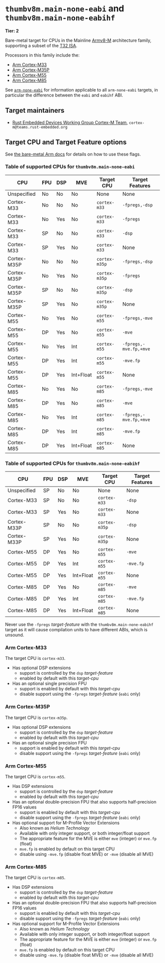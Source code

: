 # `thumbv8m.main-none-eabi` and `thumbv8m.main-none-eabihf`

**Tier: 2**

Bare-metal target for CPUs in the Mainline [Armv8-M] architecture family,
supporting a subset of the [T32 ISA][t32-isa].

Processors in this family include the:

* [Arm Cortex-M33][cortex-m33]
* [Arm Cortex-M35P][cortex-m35p]
* [Arm Cortex-M55][cortex-m55]
* [Arm Cortex-M85][cortex-m85]

See [`arm-none-eabi`](arm-none-eabi.md) for information applicable to all
`arm-none-eabi` targets, in particular the difference between the `eabi` and
`eabihf` ABI.

[t32-isa]: https://developer.arm.com/Architectures/T32%20Instruction%20Set%20Architecture
[Armv8-M]: https://developer.arm.com/documentation/ddi0553/latest/
[cortex-m33]: https://developer.arm.com/Processors/Cortex-M33
[cortex-m35p]: https://developer.arm.com/Processors/Cortex-M35P
[cortex-m55]: https://developer.arm.com/Processors/Cortex-M55
[cortex-m85]: https://developer.arm.com/Processors/Cortex-M85

## Target maintainers

* [Rust Embedded Devices Working Group Cortex-M
  Team](https://github.com/rust-embedded), `cortex-m@teams.rust-embedded.org`

## Target CPU and Target Feature options

See [the bare-metal Arm
docs](arm-none-eabi.md#target-cpu-and-target-feature-options) for details on how
to use these flags.

### Table of supported CPUs for `thumbv8m.main-none-eabi`

| CPU         | FPU | DSP | MVE       | Target CPU    | Target Features       |
| ----------- | --- | --- | --------- | ------------- | --------------------- |
| Unspecified | No  | No  | No        | None          | None                  |
| Cortex-M33  | No  | No  | No        | `cortex-m33`  | `-fpregs,-dsp`        |
| Cortex-M33  | No  | Yes | No        | `cortex-m33`  | `-fpregs`             |
| Cortex-M33  | SP  | No  | No        | `cortex-m33`  | `-dsp`                |
| Cortex-M33  | SP  | Yes | No        | `cortex-m33`  | None                  |
| Cortex-M35P | No  | No  | No        | `cortex-m35p` | `-fpregs,-dsp`        |
| Cortex-M35P | No  | Yes | No        | `cortex-m35p` | `-fpregs`             |
| Cortex-M35P | SP  | No  | No        | `cortex-m35p` | `-dsp`                |
| Cortex-M35P | SP  | Yes | No        | `cortex-m35p` | None                  |
| Cortex-M55  | No  | Yes | No        | `cortex-m55`  | `-fpregs,-mve`        |
| Cortex-M55  | DP  | Yes | No        | `cortex-m55`  | `-mve`                |
| Cortex-M55  | No  | Yes | Int       | `cortex-m55`  | `-fpregs,-mve.fp,+mve`|
| Cortex-M55  | DP  | Yes | Int       | `cortex-m55`  | `-mve.fp`             |
| Cortex-M55  | DP  | Yes | Int+Float | `cortex-m55`  | None                  |
| Cortex-M85  | No  | Yes | No        | `cortex-m85`  | `-fpregs,-mve`        |
| Cortex-M85  | DP  | Yes | No        | `cortex-m85`  | `-mve`                |
| Cortex-M85  | No  | Yes | Int       | `cortex-m85`  | `-fpregs,-mve.fp,+mve`|
| Cortex-M85  | DP  | Yes | Int       | `cortex-m85`  | `-mve.fp`             |
| Cortex-M85  | DP  | Yes | Int+Float | `cortex-m85`  | None                  |

### Table of supported CPUs for `thumbv8m.main-none-eabihf`

| CPU         | FPU | DSP | MVE       | Target CPU    | Target Features       |
| ----------- | --- | --- | --------- | ------------- | --------------------- |
| Unspecified | SP  | No  | No        | None          | None                  |
| Cortex-M33  | SP  | No  | No        | `cortex-m33`  | `-dsp`                |
| Cortex-M33  | SP  | Yes | No        | `cortex-m33`  | None                  |
| Cortex-M33P | SP  | No  | No        | `cortex-m35p` | `-dsp`                |
| Cortex-M33P | SP  | Yes | No        | `cortex-m35p` | None                  |
| Cortex-M55  | DP  | Yes | No        | `cortex-m55`  | `-mve`                |
| Cortex-M55  | DP  | Yes | Int       | `cortex-m55`  | `-mve.fp`             |
| Cortex-M55  | DP  | Yes | Int+Float | `cortex-m55`  | None                  |
| Cortex-M85  | DP  | Yes | No        | `cortex-m85`  | `-mve`                |
| Cortex-M85  | DP  | Yes | Int       | `cortex-m85`  | `-mve.fp`             |
| Cortex-M85  | DP  | Yes | Int+Float | `cortex-m85`  | None                  |

<div class="warning">

Never use the `-fpregs` *target-feature* with the `thumbv8m.main-none-eabihf`
target as it will cause compilation units to have different ABIs, which is
unsound.

</div>

### Arm Cortex-M33

The target CPU is `cortex-m33`.

* Has optional DSP extensions
  * support is controlled by the `dsp` *target-feature*
  * enabled by default with this *target-cpu*
* Has an optional single precision FPU
  * support is enabled by default with this *target-cpu*
  * disable support using the `-fpregs` *target-feature* (`eabi` only)

### Arm Cortex-M35P

The target CPU is `cortex-m35p`.

* Has optional DSP extensions
  * support is controlled by the `dsp` *target-feature*
  * enabled by default with this *target-cpu*
* Has an optional single precision FPU
  * support is enabled by default with this *target-cpu*
  * disable support using the `-fpregs` *target-feature* (`eabi` only)

### Arm Cortex-M55

The target CPU is `cortex-m55`.

* Has DSP extensions
  * support is controlled by the `dsp` *target-feature*
  * enabled by default with this *target-cpu*
* Has an optional double-precision FPU that also supports half-precision FP16
  values
  * support is enabled by default with this *target-cpu*
  * disable support using the `-fpregs` *target-feature* (`eabi` only)
* Has optional support for M-Profile Vector Extensions
  * Also known as *Helium Technology*
  * Available with only integer support, or both integer/float support
  * The appropriate feature for the MVE is either `mve` (integer) or `mve.fp`
    (float)
  * `mve.fp` is enabled by default on this target CPU
  * disable using `-mve.fp` (disable float MVE) or `-mve` (disable all MVE)

### Arm Cortex-M85

The target CPU is `cortex-m85`.

* Has DSP extensions
  * support is controlled by the `dsp` *target-feature*
  * enabled by default with this *target-cpu*
* Has an optional double-precision FPU that also supports half-precision FP16
  values
  * support is enabled by default with this *target-cpu*
  * disable support using the `-fpregs` *target-feature* (`eabi` only)
* Has optional support for M-Profile Vector Extensions
  * Also known as *Helium Technology*
  * Available with only integer support, or both integer/float support
  * The appropriate feature for the MVE is either `mve` (integer) or `mve.fp`
    (float)
  * `mve.fp` is enabled by default on this target CPU
  * disable using `-mve.fp` (disable float MVE) or `-mve` (disable all MVE)
